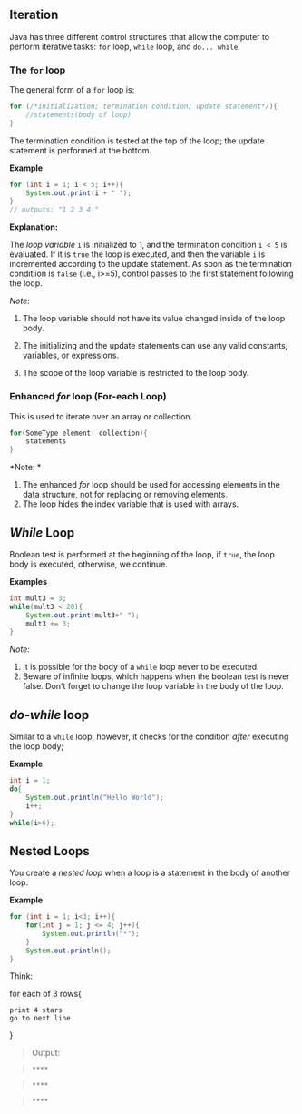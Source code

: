 ## Iteration
Java has three different control structures tthat allow the computer to perform iterative tasks: `for` loop, `while` loop, and `do... while`.

### The `for` loop
The general form of a `for` loop is:

```java
for (/*initialization; termination condition; update statement*/){
	//statements(body of loop)
}
```

The termination condition is tested at the top of the loop; the update statement is performed at the bottom.

**Example**

```java
for (int i = 1; i < 5; i++){
	System.out.print(i + " ");
}
// outputs: "1 2 3 4 "
```

**Explanation:**

The *loop variable* `i` is initialized to 1, and the termination condition `i < 5` is evaluated. If it is `true` the loop is executed, and then the variable `i` is incremented according to the update statement. As soon as the termination conditiion is `false` (i.e., i>=5), control passes to the first statement following the loop.

*Note:*

1. The loop variable should not have its value changed inside of the loop body.

2. The initializing and the update statements can use any valid constants, variables, or expressions.
3. The scope of the loop variable is restricted to the loop body.

### Enhanced *for* loop (For-each Loop)

This is used to iterate over an array or collection.

```java
for(SomeType element: collection){
	statements
}
```

*Note: *

1. The enhanced *for* loop should be used for accessing elements in the data structure, not for replacing or removing elements.
2. The loop hides the index variable that is used with arrays.

## *While* Loop
Boolean test is performed at the beginning of the loop, if `true`, the loop body is executed, otherwise, we continue.

**Examples**
```java
int mult3 = 3;
while(mult3 < 20){
	System.out.print(mult3+" ");
	mult3 += 3;
}
```

*Note:*

1. It is possible for the body of a `while` loop never to be executed.
2. Beware of infinite loops, which happens when the boolean test is never false. Don't forget to change the loop variable in the body of the loop.


## *do-while* loop
Similar to a `while` loop, however, it checks for the condition *after* executing the loop body;

**Example**
```java
int i = 1;
do{
	System.out.println("Hello World");
	i++;
}
while(i>6);
```

## Nested Loops
You create a *nested loop* when a loop is a statement in the body of another loop.

**Example**
```java
for (int i = 1; i<3; i++){
	for(int j = 1; j <= 4; j++){
		System.out.println("*");
	}
	System.out.println();
}
```

Think:

for each of 3 rows{

	print 4 stars
	go to next line

}
>Output:

>`****`

>`****`

>`****`
